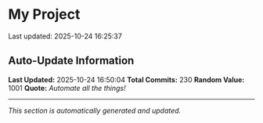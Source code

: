 # My Project


Last updated: 2025-10-24 16:25:37






































































































































































































































## Auto-Update Information

**Last Updated:** 2025-10-24 16:50:04
**Total Commits:** 230
**Random Value:** 1001
**Quote:** _Automate all the things!_

---
_This section is automatically generated and updated._